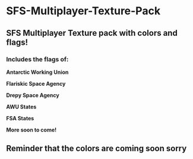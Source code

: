 # SFS-Multiplayer-Texture-Pack
## SFS Multiplayer Texture pack with colors and flags!
### Includes the flags of:

**Antarctic Working Union**

**Flariskic Space Agency**

**Drepy Space Agency**

**AWU States**

**FSA States**

**More soon to come!**

## Reminder that the colors are coming soon sorry
